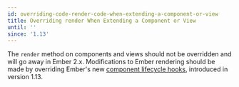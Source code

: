 ```yaml
---
id: overriding-code-render-code-when-extending-a-component-or-view
title: Overriding render When Extending a Component or View
until: ''
since: '1.13'
---
```


The `render` method on components and views should not be overridden and will
go away in Ember 2.x.  Modifications to Ember rendering should be made by
overriding Ember's new
[component lifecycle hooks](http://emberjs.com/blog/2015/06/12/ember-1-13-0-released.html#toc_component-lifecycle-hooks), introduced in version 1.13.
